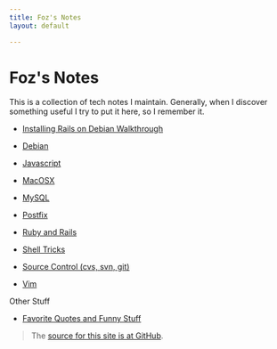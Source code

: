 ```yaml
---
title: Foz's Notes
layout: default

---
```


Foz's Notes
===========

This is a collection of tech notes I maintain. Generally, when I discover something  useful I try to put it here, so I remember it. 

* [Installing Rails on Debian Walkthrough](debian-rails-setup.html)

* [Debian](debian-notes.html)

* [Javascript](javascript-notes.html)

* [MacOSX](macosx.html)

* [MySQL](mysql-notes.html)

* [Postfix](postfix-notes.html)

* [Ruby and Rails](ruby-and-rails-notes.html)

* [Shell Tricks](shell-tricks.html)

* [Source Control (cvs, svn, git)](source-control-notes.html)

* [Vim](vim-notes.html)


Other Stuff

* [Favorite Quotes and Funny Stuff](code_quotes.html)

> The [source for this site is at GitHub](http://github.com/foz/foz.github.com). 
